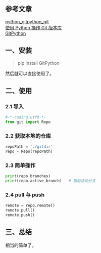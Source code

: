 ## 参考文章
[python_gitpython_git](https://blog.csdn.net/AnYuanLzh/article/details/78803432)  
[使用 Python 操作 Git 版本库](https://www.aliyun.com/jiaocheng/434487.html)  
[GitPython](https://github.com/gitpython-developers/GitPython)

## 一、安装
> pip install GitPython

然后就可以直接使用了。

## 二、使用
### 2.1 导入
```python
#-*-coding:utf8-*-  
from git import Repo 
```


### 2.2 获取本地的仓库
```python
repoPath = './gitdir'
repo = Repo(repoPath)
```

### 2.3 简单操作
```python
print(repo.branches) 
print(repo.active_branch)   # 当前活动分支
```

### 2.4 pull 与 push
```python
remote = repo.remote()
remote.pull()
remote.push()
```

## 三、总结
相当的简单了。

